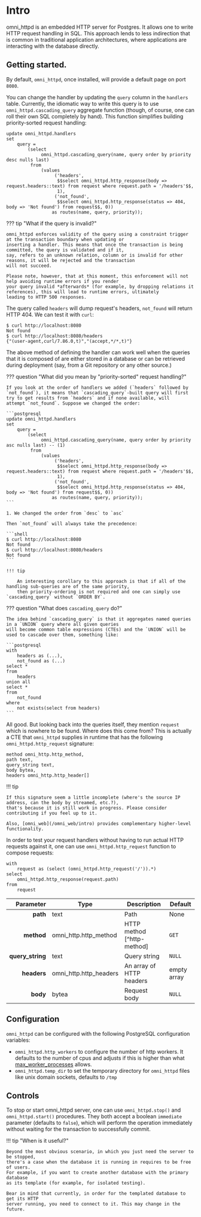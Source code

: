 # Intro

omni_httpd is an embedded HTTP server for Postgres. It allows one to write HTTP request handling in SQL.
This approach lends to less indirection that is common in traditional application architectures, where applications
are interacting with the database directly.

## Getting started.

By default, `omni_httpd`, once installed, will provide a default page on port `8080`.

You can change the handler by updating the `query` column in the `handlers` table. Currently, the idiomatic way
to write this query is to use `omni_httpd.cascading_query` aggregate function (though, of course, one can roll their
own SQL completely by hand). This function simplifies building priority-sorted request handling:

```postgresql
update omni_httpd.handlers
set
    query =
        (select
             omni_httpd.cascading_query(name, query order by priority desc nulls last)
         from
             (values
                  ('headers',
                   $$select omni_httpd.http_response(body => request.headers::text) from request where request.path = '/headers'$$,
                   1),
                  ('not_found',
                   $$select omni_httpd.http_response(status => 404, body => 'Not found') from request$$, 0))
                 as routes(name, query, priority));
```

??? tip "What if the query is invalid?"

    omni_httpd enforces validity of the query using a constraint trigger at the transaction boundary when updating or
    inserting a handler. This means that once the transaction is being committed, the query is validated and if it,
    say, refers to an unknown relation, column or is invalid for other reasons, it will be rejected and the transaction
    will not succeed.

    Please note, however, that at this moment, this enforcement will not help avoiding runtime errors if you render
    your query invalid *afterwards* (for example, by dropping relations it references), this will lead to runtime errors, ultimately
    leading to HTTP 500 responses.

The query called `headers` will dump request's headers, `not_found` will return HTTP 404. We can test it with `curl`:

```shell
$ curl http://localhost:8080
Not found
$ curl http://localhost:8080/headers
{"(user-agent,curl/7.86.0,t)","(accept,*/*,t)"}
```

The above method of defining the handler can work well when the queries that it is composed of are either stored in a
database
or can be retrieved during deployment (say, from a Git repository or any other source.)

??? question "What did you mean by "priority-sorted" request handling?"

    If you look at the order of handlers we added (`headers` followed by
    `not_found`), it means that `cascading_query`-built query will first try to get results from `headers` and if none available, will
    attempt `not_found`. Suppose we changed the order:

    ```postgresql
    update omni_httpd.handlers
    set
        query =
            (select
                 omni_httpd.cascading_query(name, query order by priority asc nulls last) -- (1)
             from
                 (values
                      ('headers',
                       $$select omni_httpd.http_response(body => request.headers::text) from request where request.path = '/headers'$$,
                       1),
                      ('not_found',
                       $$select omni_httpd.http_response(status => 404, body => 'Not found') from request$$, 0))
                     as routes(name, query, priority));
    ```

    1. We changed the order from `desc` to `asc`

    Then `not_found` will always take the precedence:
    
    ```shell
    $ curl http://localhost:8080
    Not found
    $ curl http://localhost:8080/headers
    Not found
    ```

    !!! tip

        An interesting corollary to this approach is that if all of the handling sub-queries are of the same priority,
        then priority-ordering is not required and one can simply use `cascading_query` without `ORDER BY`.

??? question "What does `cascading_query` do?"

    The idea behind `cascading_query` is that it aggregates named queries in a `UNION` query where all given queries
    will become common table expressions (CTEs) and the `UNION` will be used to cascade over them, something like:

    ```postgresql
    with
        headers as (...),
        not_found as (...)
    select *
    from
        headers
    union all
    select *
    from
        not_found
    where
        not exists(select from headers)
    ```

All good. But looking back into the queries itself, they mention `request` which is nowhere to be found. Where does this
come from? This is actually a CTE that `omni_httpd` supplies in runtime that has the following `omni_httpd.http_request`
signature:

```postgresql
method omni_http.http_method,
path text,
query_string text,
body bytea,
headers omni_http.http_header[]
```

!!! tip

    If this signature seem a little incomplete (where's the source IP address, can the body by streamed, etc.?),
    that's because it is still work in progress. Please consider contributing if you feel up to it.

    Also, [omni_web](/omni_web/intro) provides complementary higher-level functionality.

In order to test your request handlers without having to run actual HTTP
requests against it, one can use `omni_httpd.http_request` function to compose
requests:

```postgresql
with
    request as (select (omni_httpd.http_request('/')).*)
select
    omni_httpd.http_response(request.path)
from
    request
```

|        Parameter | Type                   | Description                | Default     |
|-----------------:|------------------------|----------------------------|-------------|
|         **path** | text                   | Path                       | None        | 
|       **method** | omni_http.http_method  | HTTP method [^http-method] | `GET`       | 
| **query_string** | text                   | Query string               | `NULL`      | 
|      **headers** | omni_http.http_headers | An array of HTTP headers   | empty array |
|         **body** | bytea                  | Request body               | `NULL`      |

## Configuration

`omni_httpd` can be configured with the following PostgreSQL configuration variables:

* `omni_httpd.http_workers` to configure the number of http workers. It defaults to the number of cpus and adjusts if this is higher than what [max_worker_processes](https://www.postgresql.org/docs/current/runtime-config-resource.html#GUC-MAX-WORKER-PROCESSES) allows.
* `omni_httpd.temp_dir` to set the temporary directory for `omni_httpd` files like unix domain sockets, defaults
  to `/tmp`

## Controls

To stop or start omni_httpd server, one can use `omni_httpd.stop()` and `omni_httpd.start()` procedures. They both
accept a boolean `immediate` parameter (defaults to `false`), which
will perform the operation immediately without waiting for the transaction to successfully commit.

!!! tip "When is it useful?"

    Beyond the most obvious scenario, in which you just need the server to be stopped,
    there's a case when the database it is running in requires to be free of users.
    For example, if you want to create another database with the primary database
    as its template (for example, for isolated testing).

    Bear in mind that currently, in order for the templated database to get its HTTP
    server running, you need to connect to it. This may change in the future.